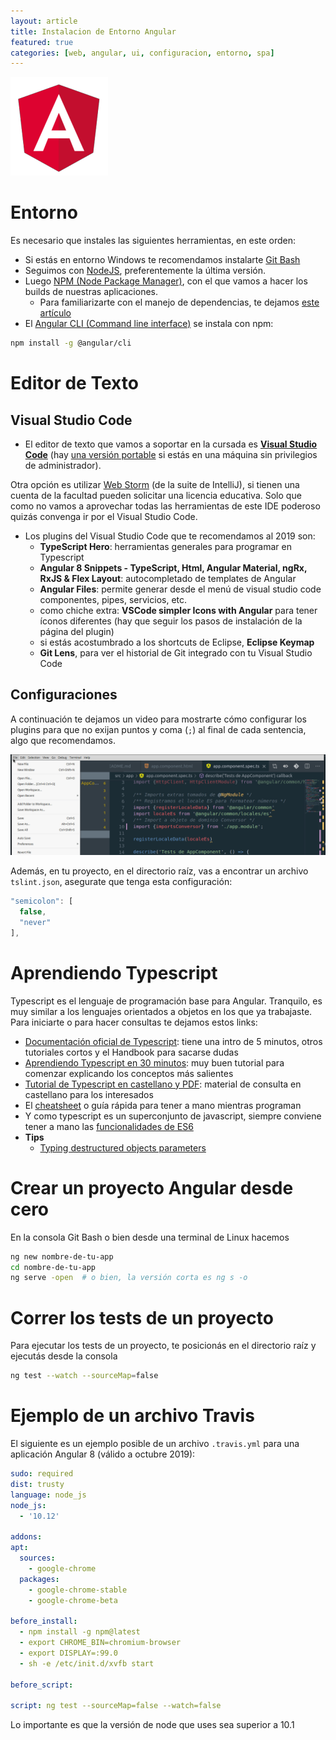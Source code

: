 ```yaml
---
layout: article
title: Instalacion de Entorno Angular
featured: true
categories: [web, angular, ui, configuracion, entorno, spa]
---
```


![angular](/img/languages/angular1.png)

# Entorno

Es necesario que instales las siguientes herramientas, en este orden:

- Si estás en entorno Windows te recomendamos instalarte [Git Bash](https://gitforwindows.org/)
- Seguimos con [NodeJS](https://nodejs.org/en/), preferentemente la última versión.
- Luego [NPM (Node Package Manager)](https://www.npmjs.com/), con el que vamos a hacer los builds de nuestras aplicaciones.
  - Para familiarizarte con el manejo de dependencias, te dejamos [este artículo](npm-dependencias.html)  
- El [Angular CLI (Command line interface)](https://github.com/angular/angular-cli/blob/master/packages/angular/cli/README.md) se instala con npm:

```bash
npm install -g @angular/cli
```

# Editor de Texto

## Visual Studio Code

- El editor de texto que vamos a soportar en la cursada es [**Visual Studio Code**](https://code.visualstudio.com/) (hay [una versión portable](https://sourceforge.net/projects/vscode-portable/) si estás en una máquina sin privilegios de administrador).

Otra opción es utilizar [Web Storm](https://www.jetbrains.com/webstorm/) (de la suite de IntelliJ), si tienen una cuenta de la facultad pueden solicitar una licencia educativa. Solo que como no vamos a aprovechar todas las herramientas de este IDE poderoso quizás convenga ir por el Visual Studio Code.

- Los plugins del Visual Studio Code que te recomendamos al 2019 son:
  - **TypeScript Hero**: herramientas generales para programar en Typescript
  - **Angular 8 Snippets - TypeScript, Html, Angular Material, ngRx, RxJS & Flex Layout**: autocompletado de templates de Angular
  - **Angular Files**: permite generar desde el menú de visual studio code componentes, pipes, servicios, etc.
  - como chiche extra: **VSCode simpler Icons with Angular** para tener íconos diferentes (hay que seguir los pasos de instalación de la página del plugin)
  - si estás acostumbrado a los shortcuts de Eclipse, **Eclipse Keymap**
  - **Git Lens**, para ver el historial de Git integrado con tu Visual Studio Code

## Configuraciones

A continuación te dejamos un video para mostrarte cómo configurar los plugins para que no exijan puntos y coma (`;`) al final de cada sentencia, algo que recomendamos.

![no-semicolon](../../img/wiki/VSCsemicolonTS.gif)

Además, en tu proyecto, en el directorio raíz, vas a encontrar un archivo `tslint.json`, asegurate que tenga esta configuración:

```js
"semicolon": [
  false,
  "never"
],
```

# Aprendiendo Typescript

Typescript es el lenguaje de programación base para Angular. Tranquilo, es muy similar a los lenguajes orientados a objetos en los que ya trabajaste. Para iniciarte o para hacer consultas te dejamos estos links:

- [Documentación oficial de Typescript](https://www.typescriptlang.org/docs/home.html): tiene una intro de 5 minutos, otros tutoriales cortos y el Handbook para sacarse dudas
- [Aprendiendo Typescript en 30 minutos](https://tutorialzine.com/2016/07/learn-typescript-in-30-minutes): muy buen tutorial para comenzar explicando los conceptos más salientes
- [Tutorial de Typescript en castellano y PDF](https://www.gitbook.com/download/pdf/book/khru/typescript): material de consulta en castellano para los interesados
- El [cheatsheet](https://rmolinamir.github.io/typescript-cheatsheet/) o guía rápida para tener a mano mientras programan
- Y como typescript es un superconjunto de javascript, siempre conviene tener a mano las [funcionalidades de ES6](http://es6-features.org)
- **Tips**
  - [Typing destructured objects parameters](https://mariusschulz.com/blog/typing-destructured-object-parameters-in-typescript)

# Crear un proyecto Angular desde cero

En la consola Git Bash o bien desde una terminal de Linux hacemos

```bash
ng new nombre-de-tu-app
cd nombre-de-tu-app
ng serve -open  # o bien, la versión corta es ng s -o
```

# Correr los tests de un proyecto

Para ejecutar los tests de un proyecto, te posicionás en el directorio raíz y ejecutás desde la consola

```bash
ng test --watch --sourceMap=false
```

# Ejemplo de un archivo Travis

El siguiente es un ejemplo posible de un archivo `.travis.yml` para una aplicación Angular 8 (válido a octubre 2019):

```yml
sudo: required
dist: trusty
language: node_js
node_js:
  - '10.12'

addons:
apt:
  sources:
    - google-chrome
  packages:
    - google-chrome-stable
    - google-chrome-beta

before_install:
  - npm install -g npm@latest
  - export CHROME_BIN=chromium-browser
  - export DISPLAY=:99.0
  - sh -e /etc/init.d/xvfb start

before_script:

script: ng test --sourceMap=false --watch=false
```

Lo importante es que la versión de node que uses sea superior a 10.1
